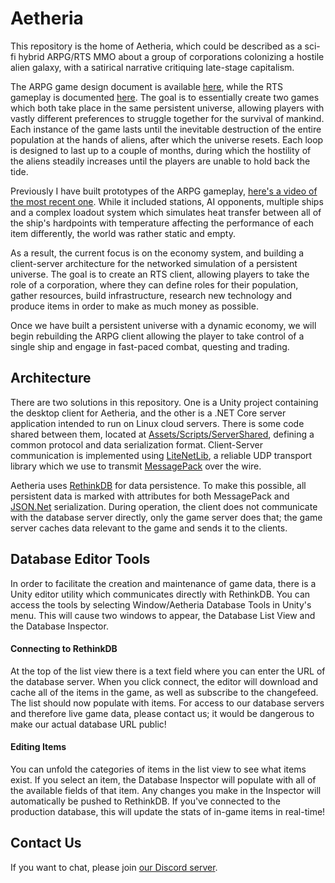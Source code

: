 # Aetheria
This repository is the home of Aetheria, which could be described as a sci-fi hybrid ARPG/RTS MMO about a group of corporations colonizing a hostile alien galaxy, with a satirical narrative critiquing late-stage capitalism.

The ARPG game design document is available [here](https://docs.google.com/document/d/1iULu1WsbuQoUM3c87XkGseb1P-8R5xlruoiyg03TsSE/edit?usp=sharing), while the RTS gameplay is documented [here](https://docs.google.com/document/d/1U3uGFqQboAiFJ_Y-nUOGpyixbXUHRbc5DiCuB59GM4w/edit?usp=sharing). The goal is to essentially create two games which both take place in the same persistent universe, allowing players with vastly different preferences to struggle together for the survival of mankind. Each instance of the game lasts until the inevitable destruction of the entire population at the hands of aliens, after which the universe resets. Each loop is designed to last up to a couple of months, during which the hostility of the aliens steadily increases until the players are unable to hold back the tide.

Previously I have built prototypes of the ARPG gameplay, [here's a video of the most recent one](https://www.youtube.com/watch?v=PNwVGtvefCg). While it included stations, AI opponents, multiple ships and a complex loadout system which simulates heat transfer between all of the ship's hardpoints with temperature affecting the performance of each item differently, the world was rather static and empty.

As a result, the current focus is on the economy system, and building a client-server architecture for the networked simulation of a persistent universe. The goal is to create an RTS client, allowing players to take the role of a corporation, where they can define roles for their population, gather resources, build infrastructure, research new technology and produce items in order to make as much money as possible.

Once we have built a persistent universe with a dynamic economy, we will begin rebuilding the ARPG client allowing the player to take control of a single ship and engage in fast-paced combat, questing and trading.

## Architecture

There are two solutions in this repository. One is a Unity project containing the desktop client for Aetheria, and the other is a .NET Core server application intended to run on Linux cloud servers. There is some code shared between them, located at [Assets/Scripts/ServerShared](Assets/Scripts/ServerShared), defining a common protocol and data serialization format. Client-Server communication is implemented using [LiteNetLib](https://github.com/RevenantX/LiteNetLib), a reliable UDP transport library which we use to transmit [MessagePack](https://github.com/neuecc/MessagePack-CSharp) over the wire.

Aetheria uses [RethinkDB](https://rethinkdb.com/) for data persistence. To make this possible, all persistent data is marked with attributes for both MessagePack and [JSON.Net](https://www.newtonsoft.com/json) serialization. During operation, the client does not communicate with the database server directly, only the game server does that; the game server caches data relevant to the game and sends it to the clients.

## Database Editor Tools

In order to facilitate the creation and maintenance of game data, there is a Unity editor utility which communicates directly with RethinkDB. You can access the tools by selecting Window/Aetheria Database Tools in Unity's menu. This will cause two windows to appear, the Database List View and the Database Inspector.

#### Connecting to RethinkDB

At the top of the list view there is a text field where you can enter the URL of the database server. When you click connect, the editor will download and cache all of the items in the game, as well as subscribe to the changefeed. The list should now populate with items. For access to our database servers and therefore live game data, please contact us; it would be dangerous to make our actual database URL public!

#### Editing Items

You can unfold the categories of items in the list view to see what items exist. If you select an item, the Database Inspector will populate with all of the available fields of that item. Any changes you make in the Inspector will automatically be pushed to RethinkDB. If you've connected to the production database, this will update the stats of in-game items in real-time!

## Contact Us

If you want to chat, please join [our Discord server](https://discord.gg/trbteNj).